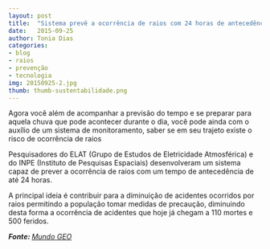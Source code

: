 ```yaml
---
layout: post
title:  "Sistema prevê a ocorrência de raios com 24 horas de antecedência"
date:   2015-09-25
author: Tonia Dias
categories: 
- blog
- raios
- prevenção
- tecnologia
img: 20150925-2.jpg
thumb: thumb-sustentabilidade.png
---
```


Agora você além de acompanhar a previsão do tempo e se preparar para aquela chuva que pode acontecer durante o dia, você pode ainda com o auxílio de um sistema de monitoramento, saber se em seu trajeto existe o risco de ocorrência de raios<!--more-->

Pesquisadores do ELAT (Grupo de Estudos de Eletricidade Atmosférica) e do INPE (Instituto de Pesquisas Espaciais) desenvolveram um sistema capaz de prever a ocorrência de raios com um tempo de antecedência de até 24 horas.

A principal ideia é contribuir para a diminuição de acidentes ocorridos por raios permitindo a população tomar medidas de precaução, diminuindo desta forma a ocorrência de acidentes que hoje já chegam a 110 mortes e 500 feridos.

<i><b>Fonte: </b><a href="http://mundogeo.com/blog/2015/09/25/sistema-preve-a-ocorrencia-de-raios-com-24-horas-de-antecedencia/">Mundo GEO</a></i>